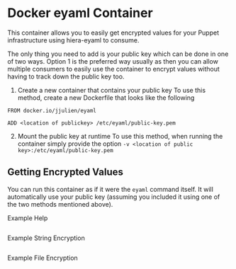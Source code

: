 # Docker eyaml Container
This container allows you to easily get encrypted values for your Puppet infrastructure using hiera-eyaml to consume.

The only thing you need to add is your public key which can be done in one of two ways.  Option 1 is the preferred way usually as then you can allow multiple consumers to easily use the container to encrypt values without having to track down the public key too.

1. Create a new container that contains your public key
To use this method, create a new Dockerfile that looks like the following

```
FROM docker.io/jjulien/eyaml

ADD <location of publickey> /etc/eyaml/public-key.pem
```

2. Mount the public key at runtime
To use this method, when running the container simply provide the option `-v <location of public key>:/etc/eyaml/public-key.pem`

## Getting Encrypted Values
You can run this container as if it were the `eyaml` command itself.  It will automatically use your public key (assuming you included it using one of the two methods mentioned above).

Example Help
```
```

Example String Encryption
```
```

Example File Encryption
```
```

